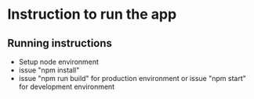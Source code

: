 # Instruction to run the app

## Running instructions
- Setup node environment
- issue "npm install"
- issue "npm run build" for production environment or issue "npm start" for development environment

